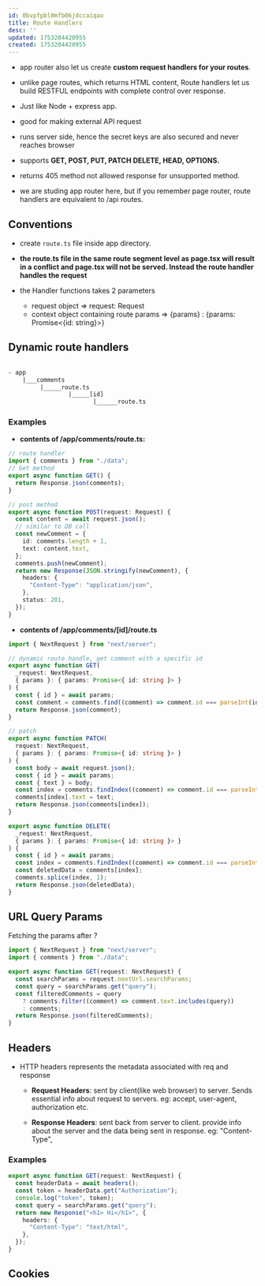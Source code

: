 ```yaml
---
id: 0bvpfpbl0mfb06jdccaiqao
title: Route Handlers
desc: ''
updated: 1753204420955
created: 1753204420955
---
```

- app router also let us create **custom request handlers for your routes**.
- unlike page routes, which returns HTML content, Route handlers let us build RESTFUL endpoints with complete control over response.
- Just like Node + express app.
- good for making external API request
- runs server side, hence the secret keys are also secured and never reaches browser
- supports **GET, POST, PUT, PATCH DELETE, HEAD, OPTIONS.**
- returns 405 method not allowed response for unsupported method.

- we are studing app router here, but if you remember page router, route handlers are equivalent to /api routes.

## Conventions
- create  `route.ts` file inside app directory.
- **the route.ts file in the same route segment level as page.tsx will result in a conflict and page.tsx will not be served. Instead the route handler handles the request**

- the Handler functions takes 2 parameters
    - request object => request: Request 
    - context object containing route params => {params} : {params: Promise<{id: string}>}


## Dynamic route handlers

```graphql

- app
    |___comments
         |_____route.ts
                 |_____[id]
                        |______route.ts
```

### Examples
- **contents of /app/comments/route.ts:**

```ts
// route handler
import { comments } from "./data";
// Get method
export async function GET() {
  return Response.json(comments);
}

// post method
export async function POST(request: Request) {
  const content = await request.json();
  // similar to DB call
  const newComment = {
    id: comments.length + 1,
    text: content.text,
  };
  comments.push(newComment);
  return new Response(JSON.stringify(newComment), {
    headers: {
      "Content-Type": "application/json",
    },
    status: 201,
  });
}
```

- **contents of /app/comments/[id]/route.ts**

```ts
import { NextRequest } from "next/server";

// dynamic route handle, get comment with a specific id
export async function GET(
  _request: NextRequest,
  { params }: { params: Promise<{ id: string }> }
) {
  const { id } = await params;
  const comment = comments.find((comment) => comment.id === parseInt(id));
  return Response.json(comment);
}

// patch
export async function PATCH(
  request: NextRequest,
  { params }: { params: Promise<{ id: string }> }
) {
  const body = await request.json();
  const { id } = await params;
  const { text } = body;
  const index = comments.findIndex((comment) => comment.id === parseInt(id));
  comments[index].text = text;
  return Response.json(comments[index]);
}

export async function DELETE(
  _request: NextRequest,
  { params }: { params: Promise<{ id: string }> }
) {
  const { id } = await params;
  const index = comments.findIndex((comment) => comment.id === parseInt(id));
  const deletedData = comments[index];
  comments.splice(index, 1);
  return Response.json(deletedData);
}
```

## URL Query Params

Fetching the params after ?

```ts
import { NextRequest } from "next/server";
import { comments } from "./data";

export async function GET(request: NextRequest) {
  const searchParams = request.nextUrl.searchParams;
  const query = searchParams.get("query");
  const filteredComments = query
    ? comments.filter((comment) => comment.text.includes(query))
    : comments;
  return Response.json(filteredComments);
}
```

## Headers
- HTTP headers represents the metadata associated with req and response
  - **Request Headers**: sent by client(like web browser) to server. Sends essential info about request to servers. eg: accept, user-agent, authorization etc.

  - **Response Headers**: sent back from server to client. 
      provide info about the server and the data being sent in response.
      eg: "Content-Type",

### Examples

```ts
export async function GET(request: NextRequest) {
  const headerData = await headers();
  const token = headerData.get("Authorization");
  console.log("token", token);
  const query = searchParams.get("query");
  return new Response("<h1> Hi</h1>", {
    headers: {
      "Content-Type": "text/html",
    },
  });
}
```

## Cookies
